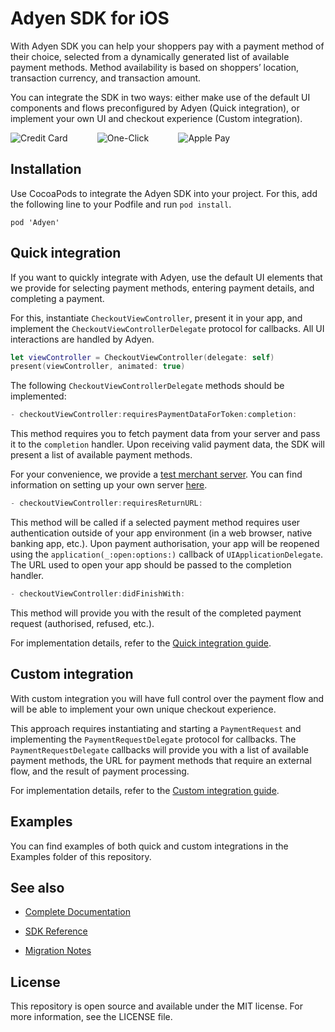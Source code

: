 # Adyen SDK for iOS

With Adyen SDK you can help your shoppers pay with a payment method of their choice, selected from a dynamically generated list of available payment methods. Method availability is based on shoppers’ location, transaction currency, and transaction amount. 

You can integrate the SDK in two ways: either make use of the default UI components and flows preconfigured by Adyen (Quick integration), or implement your own UI and checkout experience (Custom integration).

![Credit Card](https://user-images.githubusercontent.com/8394738/31934915-b7a1805e-b8ad-11e7-9459-c29a0566e50b.gif)
&nbsp;&nbsp;&nbsp;&nbsp;&nbsp;&nbsp;&nbsp;&nbsp;&nbsp;&nbsp;
![One-Click](https://user-images.githubusercontent.com/8394738/31934916-b90bcf44-b8ad-11e7-842a-a29c39b1eb12.gif)
&nbsp;&nbsp;&nbsp;&nbsp;&nbsp;&nbsp;&nbsp;&nbsp;&nbsp;&nbsp;
![Apple Pay](https://user-images.githubusercontent.com/8394738/31934918-bb0007fc-b8ad-11e7-8e8c-84078b6b3221.gif)

## Installation

Use CocoaPods to integrate the Adyen SDK into your project. For this, add the following line to your Podfile and run `pod install`.

```
pod 'Adyen'
```

## Quick integration

If you want to quickly integrate with Adyen, use the default UI elements that we provide for selecting payment methods, entering payment details, and completing a payment.

For this, instantiate `CheckoutViewController`, present it in your app, and implement the `CheckoutViewControllerDelegate` protocol for callbacks. All UI interactions are handled by Adyen.

```swift
let viewController = CheckoutViewController(delegate: self)
present(viewController, animated: true)
```

The following `CheckoutViewControllerDelegate` methods should be implemented:

```swift
- checkoutViewController:requiresPaymentDataForToken:completion:
```

This method requires you to fetch payment data from your server and pass it to the `completion` handler. Upon receiving valid payment data, the SDK will present a list of available payment methods. 

For your convenience, we provide a [test merchant server](https://checkoutshopper-test.adyen.com/checkoutshopper/demo/easy-integration/merchantserver/). You can find information on setting up your own server [here](https://docs.adyen.com/developers/in-app-integration#checkoutapiimplementyourserver).

```swift
- checkoutViewController:requiresReturnURL:
```

This method will be called if a selected payment method requires user authentication outside of your app environment (in a web browser, native banking app, etc.). Upon payment authorisation, your app will be reopened using the `application(_:open:options:)` callback of `UIApplicationDelegate`. The URL used to open your app should be passed to the completion handler.

```swift
- checkoutViewController:didFinishWith:
```

This method will provide you with the result of the completed payment request (authorised, refused, etc.).

For implementation details, refer to the [Quick integration guide](https://docs.adyen.com/developers/in-app-integration?platform=inapp-ios).

## Custom integration

With custom integration you will have full control over the payment flow and will be able to implement your own unique checkout experience. 

This approach requires instantiating and starting a `PaymentRequest` and implementing the `PaymentRequestDelegate` protocol for callbacks. The `PaymentRequestDelegate` callbacks will provide you with a list of available payment methods, the URL for payment methods that require an external flow, and the result of payment processing.

For implementation details, refer to the [Custom integration guide](https://docs.adyen.com/developers/in-app-integration/custom-integration).

## Examples

You can find examples of both quick and custom integrations in the Examples folder of this repository.

## See also

 * [Complete Documentation](https://docs.adyen.com/developers/in-app-integration?platform=inapp-ios)

 * [SDK Reference](https://adyen.github.io/adyen-ios/Docs/index.html)

 * [Migration Notes](https://github.com/Adyen/adyen-ios/blob/master/MIGRATION.md)


## License

This repository is open source and available under the MIT license. For more information, see the LICENSE file.
